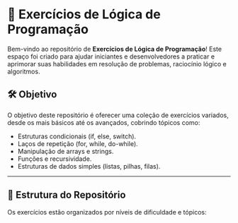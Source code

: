# 🚀 Exercícios de Lógica de Programação

Bem-vindo ao repositório de **Exercícios de Lógica de Programação**! Este espaço foi criado para ajudar iniciantes e desenvolvedores a praticar e aprimorar suas habilidades em resolução de problemas, raciocínio lógico e algoritmos.

## 🛠️ Objetivo

O objetivo deste repositório é oferecer uma coleção de exercícios variados, desde os mais básicos até os avançados, cobrindo tópicos como:

- Estruturas condicionais (if, else, switch).
- Laços de repetição (for, while, do-while).
- Manipulação de arrays e strings.
- Funções e recursividade.
- Estruturas de dados simples (listas, pilhas, filas).

---

## 📂 Estrutura do Repositório

Os exercícios estão organizados por níveis de dificuldade e tópicos:

